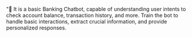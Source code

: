 "🤖 It is a basic Banking Chatbot, capable of understanding user intents to check account balance, transaction history, and more. Train the bot to handle basic interactions, extract crucial information, and provide personalized responses.
